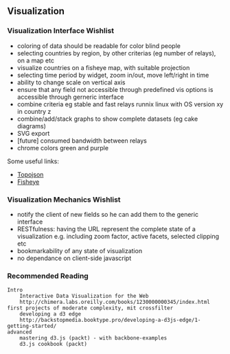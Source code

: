 ## Visualization


### Visualization Interface Wishlist

- coloring of data should be readable for color blind people
- selecting countries by region, by other criterias (eg number of relays), on a map etc
- visualize countries on a fisheye map, with suitable projection
- selecting time period by widget, zoom in/out, move left/right in time
- ability to change scale on vertical axis
- ensure that any field not accessible through predefined vis options is accessible through gerneric interface
- combine criteria eg stable and fast relays runnix linux with OS version xy in country z
- combine/add/stack graphs to show complete datasets (eg cake diagrams)
- SVG export
- [future] consumed bandwidth between relays
- chrome colors green and purple


Some useful links:

- [Topojson](https://github.com/mbostock/topojson/)
- [Fisheye](http://bost.ocks.org/mike/fisheye/)


### Visualization Mechanics Wishlist

- notify the client of new fields so he can add them to the generic interface
- RESTfulness: having the URL represent the complete state of a 
visualization
  e.g. including zoom factor, active facets, selected clipping etc
- bookmarkability of any state of visualization
- no dependance on client-side javascript

### Recommended Reading

	Intro
		Interactive Data Visualization for the Web
		http://chimera.labs.oreilly.com/books/1230000000345/index.html
	first projects of moderate complexity, mit crossfilter
		developing a d3 edge
		http://backstopmedia.booktype.pro/developing-a-d3js-edge/1-getting-started/
	advanced
		mastering d3.js (packt) - with backbone-examples
		d3.js cookbook (packt)

